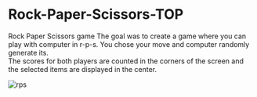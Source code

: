 # Rock-Paper-Scissors-TOP
Rock Paper Scissors game
The goal was to create a game where you can play with computer in r-p-s. You chose your move and computer randomly generate its.  
The scores for both players are counted in the corners of the screen and the selected items are displayed in the center.  
  
![rps](https://github.com/AnnaNowak96/Rock-Paper-Scissors-TOP/assets/151517110/4e879ca3-5935-4b6f-bdda-e73be44e2726)
